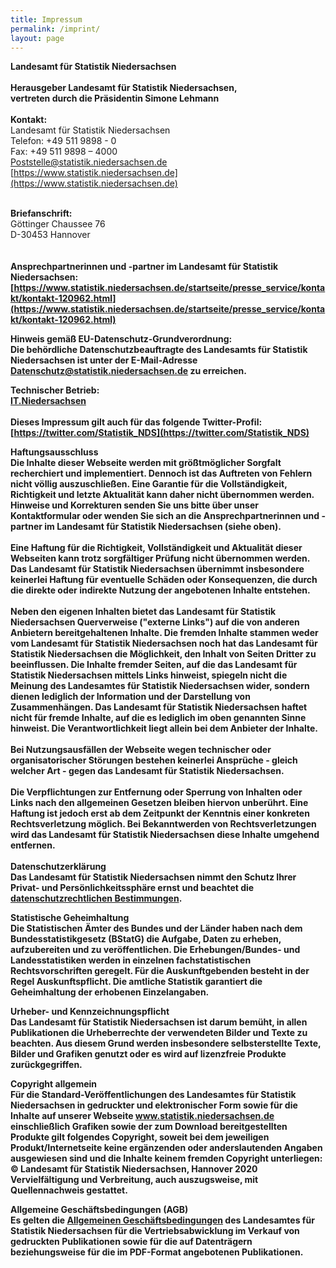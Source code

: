 ```yaml
---
title: Impressum
permalink: /imprint/
layout: page
---
```


<b>Landesamt für Statistik Niedersachsen</b>
<br>
<br>
<b>Herausgeber Landesamt für Statistik Niedersachsen,<br>
vertreten durch die Präsidentin Simone Lehmann</b>
<br>
<br>
<b>Kontakt:</b>
<br>
Landesamt für Statistik Niedersachsen<br>
Telefon: +49 511 9898 - 0<br>
Fax: +49 511 9898 – 4000<br>
[Poststelle@statistik.niedersachsen.de](mailto:Poststelle@statistik.niedersachsen.de)<br>
[https://www.statistik.niedersachsen.de](https://www.statistik.niedersachsen.de)<br>
<br>


<b>Briefanschrift:</b><br>
Göttinger Chaussee 76<br>
D-30453 Hannover<br>
<br>
<br>
<b>Ansprechpartnerinnen und -partner im Landesamt für Statistik Niedersachsen:<b>
<br>
 [https://www.statistik.niedersachsen.de/startseite/presse_service/kontakt/kontakt-120962.html](https://www.statistik.niedersachsen.de/startseite/presse_service/kontakt/kontakt-120962.html)
<br>

<b>Hinweis gemäß EU-Datenschutz-Grundverordnung:</b><br>
Die behördliche Datenschutzbeauftragte des Landesamts für Statistik Niedersachsen ist unter der E-Mail-Adresse [Datenschutz@statistik.niedersachsen.de](mailtoDatenschutz@statistik.niedersachsen.de) zu erreichen.
<br>

<b>Technischer Betrieb:</b><br>
[IT.Niedersachsen](http://www.it.niedersachsen.de/)
<br><br>
<b>Dieses Impressum gilt auch für das folgende Twitter-Profil:<b>
<br>
[https://twitter.com/Statistik_NDS](https://twitter.com/Statistik_NDS)
<br>

<b>Haftungsausschluss</b><br>
Die Inhalte dieser Webseite werden mit größtmöglicher Sorgfalt recherchiert und implementiert. Dennoch ist das Auftreten von Fehlern nicht völlig auszuschließen. Eine Garantie für die Vollständigkeit, Richtigkeit und letzte Aktualität kann daher nicht übernommen werden. Hinweise und Korrekturen senden Sie uns bitte über unser Kontaktformular oder wenden Sie sich an die Ansprechpartnerinnen und -partner im Landesamt für Statistik Niedersachsen (siehe oben).
<br>
<br>
Eine Haftung für die Richtigkeit, Vollständigkeit und Aktualität dieser Webseiten kann trotz sorgfältiger Prüfung nicht übernommen werden. Das Landesamt für Statistik Niedersachsen übernimmt insbesondere keinerlei Haftung für eventuelle Schäden oder Konsequenzen, die durch die direkte oder indirekte Nutzung der angebotenen Inhalte entstehen.
<br>
<br>
Neben den eigenen Inhalten bietet das Landesamt für Statistik Niedersachsen Querverweise ("externe Links") auf die von anderen Anbietern bereitgehaltenen Inhalte. Die fremden Inhalte stammen weder vom Landesamt für Statistik Niedersachsen noch hat das Landesamt für Statistik Niedersachsen die Möglichkeit, den Inhalt von Seiten Dritter zu beeinflussen. Die Inhalte fremder Seiten, auf die das Landesamt für Statistik Niedersachsen mittels Links hinweist, spiegeln nicht die Meinung des Landesamtes für Statistik Niedersachsen wider, sondern dienen lediglich der Information und der Darstellung von Zusammenhängen. Das Landesamt für Statistik Niedersachsen haftet nicht für fremde Inhalte, auf die es lediglich im oben genannten Sinne hinweist. Die Verantwortlichkeit liegt allein bei dem Anbieter der Inhalte.
<br>
<br>
Bei Nutzungsausfällen der Webseite wegen technischer oder organisatorischer Störungen bestehen keinerlei Ansprüche - gleich welcher Art - gegen das Landesamt für Statistik Niedersachsen.
<br>
<br>
Die Verpflichtungen zur Entfernung oder Sperrung von Inhalten oder Links nach den allgemeinen Gesetzen bleiben hiervon unberührt. Eine Haftung ist jedoch erst ab dem Zeitpunkt der Kenntnis einer konkreten Rechtsverletzung möglich. Bei Bekanntwerden von Rechtsverletzungen wird das Landesamt für Statistik Niedersachsen diese Inhalte umgehend entfernen.
<br>
<br>
<b>Datenschutzerklärung</b><br>
Das Landesamt für Statistik Niedersachsen nimmt den Schutz Ihrer Privat- und Persönlichkeitssphäre ernst und beachtet die [datenschutzrechtlichen Bestimmungen](https://www.statistik.niedersachsen.de/startseite/uber_uns/datenschutz/datenschutzerklaerung-164757.html).
<br>

<b>Statistische Geheimhaltung</b><br>
Die Statistischen Ämter des Bundes und der Länder haben nach dem Bundesstatistikgesetz (BStatG) die Aufgabe, Daten zu erheben, aufzubereiten und zu veröffentlichen. Die Erhebungen/Bundes- und Landesstatistiken werden in einzelnen fachstatistischen Rechtsvorschriften geregelt. Für die Auskunftgebenden besteht in der Regel Auskunftspflicht. Die amtliche Statistik garantiert die Geheimhaltung der erhobenen Einzelangaben.
<br>

<b>Urheber- und Kennzeichnungspflicht</b><br>
Das Landesamt für Statistik Niedersachsen ist darum bemüht, in allen Publikationen die Urheberrechte der verwendeten Bilder und Texte zu beachten. Aus diesem Grund werden insbesondere selbsterstellte Texte, Bilder und Grafiken genutzt oder es wird auf lizenzfreie Produkte zurückgegriffen.
<br>

<b>Copyright allgemein</b><br>
Für die Standard-Veröffentlichungen des Landesamtes für Statistik Niedersachsen in gedruckter und elektronischer Form sowie für die Inhalte auf unserer Webseite www.statistik.niedersachsen.de einschließlich Grafiken sowie der zum Download bereitgestellten Produkte gilt folgendes Copyright, soweit bei dem jeweiligen Produkt/Internetseite keine ergänzenden oder anderslautenden Angaben ausgewiesen sind und die Inhalte keinem fremden Copyright unterliegen:
<br>
© Landesamt für Statistik Niedersachsen, Hannover 2020
Vervielfältigung und Verbreitung, auch auszugsweise, mit Quellennachweis gestattet.
<br>

<b>Allgemeine Geschäftsbedingungen (AGB)</b><br>
Es gelten die [Allgemeinen Geschäftsbedingungen](https://www.statistik.niedersachsen.de/download/49219) des Landesamtes für Statistik Niedersachsen für die Vertriebsabwicklung im Verkauf von gedruckten Publikationen sowie für die auf Datenträgern beziehungsweise für die im PDF-Format angebotenen Publikationen.
